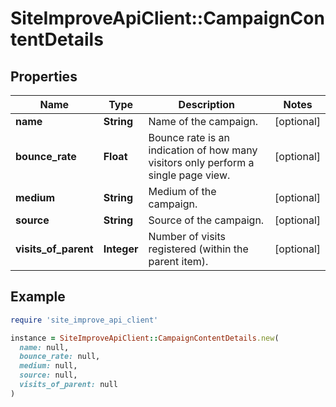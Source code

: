 # SiteImproveApiClient::CampaignContentDetails

## Properties

| Name | Type | Description | Notes |
| ---- | ---- | ----------- | ----- |
| **name** | **String** | Name of the campaign. | [optional] |
| **bounce_rate** | **Float** | Bounce rate is an indication of how many visitors only perform a single page view. | [optional] |
| **medium** | **String** | Medium of the campaign. | [optional] |
| **source** | **String** | Source of the campaign. | [optional] |
| **visits_of_parent** | **Integer** | Number of visits registered (within the parent item). | [optional] |

## Example

```ruby
require 'site_improve_api_client'

instance = SiteImproveApiClient::CampaignContentDetails.new(
  name: null,
  bounce_rate: null,
  medium: null,
  source: null,
  visits_of_parent: null
)
```

